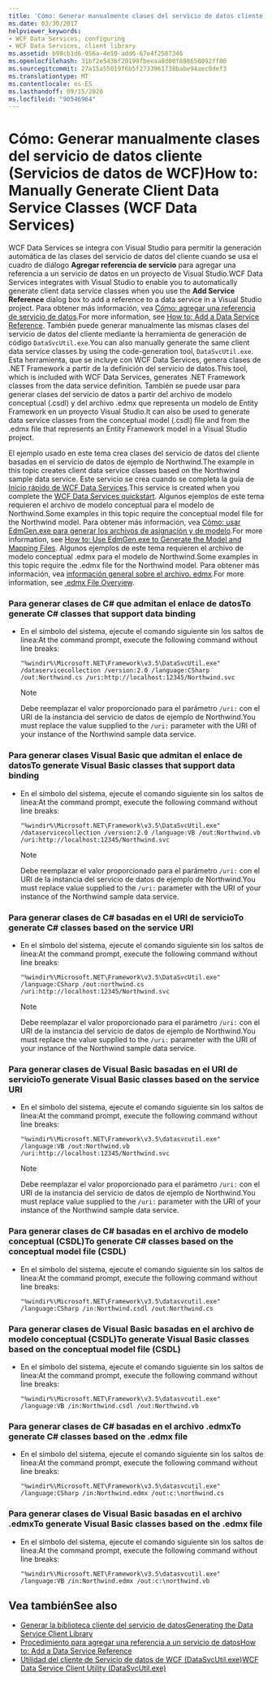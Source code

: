 ```yaml
---
title: 'Cómo: Generar manualmente clases del servicio de datos cliente (Servicios de datos de WCF)'
ms.date: 03/30/2017
helpviewer_keywords:
- WCF Data Services, configuring
- WCF Data Services, client library
ms.assetid: b98cb1d6-956a-4e50-add6-67e4f2587346
ms.openlocfilehash: 31bf2e543bf20199fbeeaa8d00f808650092ff00
ms.sourcegitcommit: 27a15a55019f6b5f2733961738babe94aec0def3
ms.translationtype: MT
ms.contentlocale: es-ES
ms.lasthandoff: 09/15/2020
ms.locfileid: "90546964"
---
```

# <a name="how-to-manually-generate-client-data-service-classes-wcf-data-services"></a><span data-ttu-id="ebefe-102">Cómo: Generar manualmente clases del servicio de datos cliente (Servicios de datos de WCF)</span><span class="sxs-lookup"><span data-stu-id="ebefe-102">How to: Manually Generate Client Data Service Classes (WCF Data Services)</span></span>
<span data-ttu-id="ebefe-103">WCF Data Services se integra con Visual Studio para permitir la generación automática de las clases del servicio de datos del cliente cuando se usa el cuadro de diálogo **Agregar referencia de servicio** para agregar una referencia a un servicio de datos en un proyecto de Visual Studio.</span><span class="sxs-lookup"><span data-stu-id="ebefe-103">WCF Data Services integrates with Visual Studio to enable you to automatically generate client data service classes when you use the **Add Service Reference** dialog box to add a reference to a data service in a Visual Studio project.</span></span> <span data-ttu-id="ebefe-104">Para obtener más información, vea [Cómo: agregar una referencia de servicio de datos](how-to-add-a-data-service-reference-wcf-data-services.md).</span><span class="sxs-lookup"><span data-stu-id="ebefe-104">For more information, see [How to: Add a Data Service Reference](how-to-add-a-data-service-reference-wcf-data-services.md).</span></span> <span data-ttu-id="ebefe-105">También puede generar manualmente las mismas clases del servicio de datos del cliente mediante la herramienta de generación de código `DataSvcUtil.exe`.</span><span class="sxs-lookup"><span data-stu-id="ebefe-105">You can also manually generate the same client data service classes by using the code-generation tool, `DataSvcUtil.exe`.</span></span> <span data-ttu-id="ebefe-106">Esta herramienta, que se incluye con WCF Data Services, genera clases de .NET Framework a partir de la definición del servicio de datos.</span><span class="sxs-lookup"><span data-stu-id="ebefe-106">This tool, which is included with WCF Data Services, generates .NET Framework classes from the data service definition.</span></span> <span data-ttu-id="ebefe-107">También se puede usar para generar clases del servicio de datos a partir del archivo de modelo conceptual (.csdl) y del archivo .edmx que representa un modelo de Entity Framework en un proyecto Visual Studio.</span><span class="sxs-lookup"><span data-stu-id="ebefe-107">It can also be used to generate data service classes from the conceptual model (.csdl) file and from the .edmx file that represents an Entity Framework model in a Visual Studio project.</span></span>

 <span data-ttu-id="ebefe-108">El ejemplo usado en este tema crea clases del servicio de datos del cliente basadas en el servicio de datos de ejemplo de Northwind.</span><span class="sxs-lookup"><span data-stu-id="ebefe-108">The example in this topic creates client data service classes based on the Northwind sample data service.</span></span> <span data-ttu-id="ebefe-109">Este servicio se crea cuando se completa la guía de [Inicio rápido de WCF Data Services](quickstart-wcf-data-services.md).</span><span class="sxs-lookup"><span data-stu-id="ebefe-109">This service is created when you complete the [WCF Data Services quickstart](quickstart-wcf-data-services.md).</span></span> <span data-ttu-id="ebefe-110">Algunos ejemplos de este tema requieren el archivo de modelo conceptual para el modelo de Northwind.</span><span class="sxs-lookup"><span data-stu-id="ebefe-110">Some examples in this topic require the conceptual model file for the Northwind model.</span></span> <span data-ttu-id="ebefe-111">Para obtener más información, vea [Cómo: usar EdmGen.exe para generar los archivos de asignación y de modelo](../adonet/ef/how-to-use-edmgen-exe-to-generate-the-model-and-mapping-files.md).</span><span class="sxs-lookup"><span data-stu-id="ebefe-111">For more information, see [How to: Use EdmGen.exe to Generate the Model and Mapping Files](../adonet/ef/how-to-use-edmgen-exe-to-generate-the-model-and-mapping-files.md).</span></span> <span data-ttu-id="ebefe-112">Algunos ejemplos de este tema requieren el archivo de modelo conceptual .edmx para el modelo de Northwind.</span><span class="sxs-lookup"><span data-stu-id="ebefe-112">Some examples in this topic require the .edmx file for the Northwind model.</span></span> <span data-ttu-id="ebefe-113">Para obtener más información, vea [información general sobre el archivo. edmx](/previous-versions/dotnet/netframework-4.0/cc982042(v=vs.100)).</span><span class="sxs-lookup"><span data-stu-id="ebefe-113">For more information, see [.edmx File Overview](/previous-versions/dotnet/netframework-4.0/cc982042(v=vs.100)).</span></span>

### <a name="to-generate-c-classes-that-support-data-binding"></a><span data-ttu-id="ebefe-114">Para generar clases de C# que admitan el enlace de datos</span><span class="sxs-lookup"><span data-stu-id="ebefe-114">To generate C# classes that support data binding</span></span>

- <span data-ttu-id="ebefe-115">En el símbolo del sistema, ejecute el comando siguiente sin los saltos de línea:</span><span class="sxs-lookup"><span data-stu-id="ebefe-115">At the command prompt, execute the following command without line breaks:</span></span>

    ```console
    "%windir%\Microsoft.NET\Framework\v3.5\DataSvcUtil.exe" /dataservicecollection /version:2.0 /language:CSharp /out:Northwind.cs /uri:http://localhost:12345/Northwind.svc
    ```

    > [!NOTE]
    > <span data-ttu-id="ebefe-116">Debe reemplazar el valor proporcionado para el parámetro `/uri:` con el URI de la instancia del servicio de datos de ejemplo de Northwind.</span><span class="sxs-lookup"><span data-stu-id="ebefe-116">You must replace the value supplied to the `/uri:` parameter with the URI of your instance of the Northwind sample data service.</span></span>

### <a name="to-generate-visual-basic-classes-that-support-data-binding"></a><span data-ttu-id="ebefe-117">Para generar clases Visual Basic que admitan el enlace de datos</span><span class="sxs-lookup"><span data-stu-id="ebefe-117">To generate Visual Basic classes that support data binding</span></span>

- <span data-ttu-id="ebefe-118">En el símbolo del sistema, ejecute el comando siguiente sin los saltos de línea:</span><span class="sxs-lookup"><span data-stu-id="ebefe-118">At the command prompt, execute the following command without line breaks:</span></span>

    ```console
    "%windir%\Microsoft.NET\Framework\v3.5\DataSvcUtil.exe" /dataservicecollection /version:2.0 /language:VB /out:Northwind.vb /uri:http://localhost:12345/Northwind.svc
    ```

    > [!NOTE]
    > <span data-ttu-id="ebefe-119">Debe reemplazar el valor proporcionado para el parámetro `/uri:` con el URI de la instancia del servicio de datos de ejemplo de Northwind.</span><span class="sxs-lookup"><span data-stu-id="ebefe-119">You must replace value supplied to the `/uri:` parameter with the URI of your instance of the Northwind sample data service.</span></span>

### <a name="to-generate-c-classes-based-on-the-service-uri"></a><span data-ttu-id="ebefe-120">Para generar clases de C# basadas en el URI de servicio</span><span class="sxs-lookup"><span data-stu-id="ebefe-120">To generate C# classes based on the service URI</span></span>

- <span data-ttu-id="ebefe-121">En el símbolo del sistema, ejecute el comando siguiente sin los saltos de línea:</span><span class="sxs-lookup"><span data-stu-id="ebefe-121">At the command prompt, execute the following command without line breaks:</span></span>

    ```console
    "%windir%\Microsoft.NET\Framework\v3.5\DataSvcUtil.exe" /language:CSharp /out:northwind.cs /uri:http://localhost:12345/Northwind.svc
    ```

    > [!NOTE]
    > <span data-ttu-id="ebefe-122">Debe reemplazar el valor proporcionado para el parámetro `/uri:` con el URI de la instancia del servicio de datos de ejemplo de Northwind.</span><span class="sxs-lookup"><span data-stu-id="ebefe-122">You must replace the value supplied to the `/uri:` parameter with the URI of your instance of the Northwind sample data service.</span></span>

### <a name="to-generate-visual-basic-classes-based-on-the-service-uri"></a><span data-ttu-id="ebefe-123">Para generar clases de Visual Basic basadas en el URI de servicio</span><span class="sxs-lookup"><span data-stu-id="ebefe-123">To generate Visual Basic classes based on the service URI</span></span>

- <span data-ttu-id="ebefe-124">En el símbolo del sistema, ejecute el comando siguiente sin los saltos de línea:</span><span class="sxs-lookup"><span data-stu-id="ebefe-124">At the command prompt, execute the following command without line breaks:</span></span>

    ```console
    "%windir%\Microsoft.NET\Framework\v3.5\datasvcutil.exe" /language:VB /out:Northwind.vb /uri:http://localhost:12345/Northwind.svc
    ```

    > [!NOTE]
    > <span data-ttu-id="ebefe-125">Debe reemplazar el valor proporcionado para el parámetro `/uri:` con el URI de la instancia del servicio de datos de ejemplo de Northwind.</span><span class="sxs-lookup"><span data-stu-id="ebefe-125">You must replace value supplied to the `/uri:` parameter with the URI of your instance of the Northwind sample data service.</span></span>

### <a name="to-generate-c-classes-based-on-the-conceptual-model-file-csdl"></a><span data-ttu-id="ebefe-126">Para generar clases de C# basadas en el archivo de modelo conceptual (CSDL)</span><span class="sxs-lookup"><span data-stu-id="ebefe-126">To generate C# classes based on the conceptual model file (CSDL)</span></span>

- <span data-ttu-id="ebefe-127">En el símbolo del sistema, ejecute el comando siguiente sin los saltos de línea:</span><span class="sxs-lookup"><span data-stu-id="ebefe-127">At the command prompt, execute the following command without line breaks:</span></span>

    ```console
    "%windir%\Microsoft.NET\Framework\v3.5\datasvcutil.exe" /language:CSharp /in:Northwind.csdl /out:Northwind.cs
    ```

### <a name="to-generate-visual-basic-classes-based-on-the-conceptual-model-file-csdl"></a><span data-ttu-id="ebefe-128">Para generar clases de Visual Basic basadas en el archivo de modelo conceptual (CSDL)</span><span class="sxs-lookup"><span data-stu-id="ebefe-128">To generate Visual Basic classes based on the conceptual model file (CSDL)</span></span>

- <span data-ttu-id="ebefe-129">En el símbolo del sistema, ejecute el comando siguiente sin los saltos de línea:</span><span class="sxs-lookup"><span data-stu-id="ebefe-129">At the command prompt, execute the following command without line breaks:</span></span>

    ```console
    "%windir%\Microsoft.NET\Framework\v3.5\datasvcutil.exe" /language:VB /in:Northwind.csdl /out:Northwind.vb
    ```

### <a name="to-generate-c-classes-based-on-the-edmx-file"></a><span data-ttu-id="ebefe-130">Para generar clases de C# basadas en el archivo .edmx</span><span class="sxs-lookup"><span data-stu-id="ebefe-130">To generate C# classes based on the .edmx file</span></span>

- <span data-ttu-id="ebefe-131">En el símbolo del sistema, ejecute el comando siguiente sin los saltos de línea:</span><span class="sxs-lookup"><span data-stu-id="ebefe-131">At the command prompt, execute the following command without line breaks:</span></span>

    ```console
    "%windir%\Microsoft.NET\Framework\v3.5\datasvcutil.exe" /language:CSharp /in:Northwind.edmx /out:c:\northwind.cs
    ```

### <a name="to-generate-visual-basic-classes-based-on-the-edmx-file"></a><span data-ttu-id="ebefe-132">Para generar clases de Visual Basic basadas en el archivo .edmx</span><span class="sxs-lookup"><span data-stu-id="ebefe-132">To generate Visual Basic classes based on the .edmx file</span></span>

- <span data-ttu-id="ebefe-133">En el símbolo del sistema, ejecute el comando siguiente sin los saltos de línea:</span><span class="sxs-lookup"><span data-stu-id="ebefe-133">At the command prompt, execute the following command without line breaks:</span></span>

    ```console
    "%windir%\Microsoft.NET\Framework\v3.5\datasvcutil.exe" /language:VB /in:Northwind.edmx /out:c:\northwind.vb
    ```

## <a name="see-also"></a><span data-ttu-id="ebefe-134">Vea también</span><span class="sxs-lookup"><span data-stu-id="ebefe-134">See also</span></span>

- [<span data-ttu-id="ebefe-135">Generar la biblioteca cliente del servicio de datos</span><span class="sxs-lookup"><span data-stu-id="ebefe-135">Generating the Data Service Client Library</span></span>](generating-the-data-service-client-library-wcf-data-services.md)
- [<span data-ttu-id="ebefe-136">Procedimiento para agregar una referencia a un servicio de datos</span><span class="sxs-lookup"><span data-stu-id="ebefe-136">How to: Add a Data Service Reference</span></span>](how-to-add-a-data-service-reference-wcf-data-services.md)
- [<span data-ttu-id="ebefe-137">Utilidad del cliente de Servicio de datos de WCF (DataSvcUtil.exe)</span><span class="sxs-lookup"><span data-stu-id="ebefe-137">WCF Data Service Client Utility (DataSvcUtil.exe)</span></span>](wcf-data-service-client-utility-datasvcutil-exe.md)
